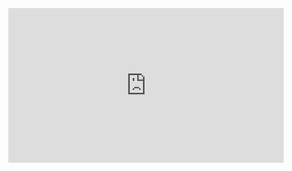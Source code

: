 <iframe width="560" height="314" src="https://www.youtube.com/embed/rOKLvqFUDmY" frameborder="0" allow="accelerometer; autoplay; clipboard-write; encrypted-media; gyroscope; picture-in-picture" allowfullscreen></iframe>